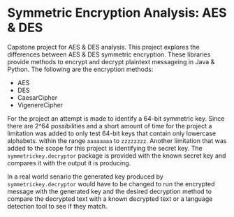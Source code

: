 # Symmetric Encryption Analysis: AES & DES

Capstone project for AES & DES analysis. This project explores the differences between AES & DES symmetric encryption. These libraries provide methods to encrypt and decrypt plaintext messageing in Java & Python. The following are the encryption methods:

- AES
- DES
- CaesarCipher
- VigenereCipher

For the project an attempt is made to identify a 64-bit symmetric key. Since there are 2^64 possibilities and a short amount of time for the project a limitation was added to only test 64-bit keys that contain only lowercase alphabets. within the range `aaaaaaaa` to `zzzzzzzz`. Another limitation that was added to the scope for this project is identifying the secret key. The `symmetrickey.decryptor` package is provided with the known secret key and compares it with the output it is producing. 

In a real world senario the generated key produced by `symmetrickey.decryptor` would have to be changed to run the encrypted message with the generated key and the desired decryption method to compare the decrypted text with a known decrypted text or a language detection tool to see if they match.
